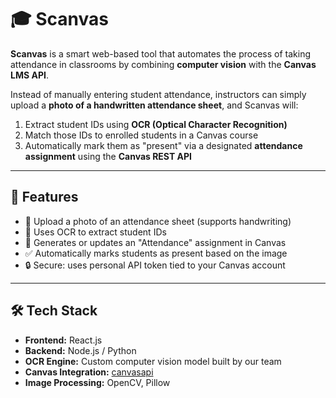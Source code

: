 # 🎓 Scanvas

**Scanvas** is a smart web-based tool that automates the process of taking attendance in classrooms by combining **computer vision** with the **Canvas LMS API**.

Instead of manually entering student attendance, instructors can simply upload a **photo of a handwritten attendance sheet**, and Scanvas will:
1. Extract student IDs using **OCR (Optical Character Recognition)**
2. Match those IDs to enrolled students in a Canvas course
3. Automatically mark them as "present" via a designated **attendance assignment** using the **Canvas REST API**

---

## 🚀 Features

- 📸 Upload a photo of an attendance sheet (supports handwriting)
- 🧠 Uses OCR to extract student IDs
- 🧾 Generates or updates an "Attendance" assignment in Canvas
- ✅ Automatically marks students as present based on the image
- 🔒 Secure: uses personal API token tied to your Canvas account

---

## 🛠 Tech Stack

- **Frontend:** React.js
- **Backend:** Node.js / Python
- **OCR Engine:** Custom computer vision model built by our team
- **Canvas Integration:** [canvasapi](https://github.com/ucfopen/canvasapi)
- **Image Processing:** OpenCV, Pillow
